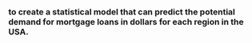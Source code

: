 ###  to create a statistical model that can predict the potential demand for mortgage loans in dollars for each region in the USA.
